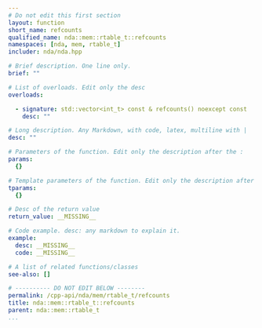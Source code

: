 ```yaml
---
# Do not edit this first section
layout: function
short_name: refcounts
qualified_name: nda::mem::rtable_t::refcounts
namespaces: [nda, mem, rtable_t]
includer: nda/nda.hpp

# Brief description. One line only.
brief: ""

# List of overloads. Edit only the desc
overloads:

  - signature: std::vector<int_t> const & refcounts() noexcept const
    desc: ""

# Long description. Any Markdown, with code, latex, multiline with |
desc: ""

# Parameters of the function. Edit only the description after the :
params:
  {}

# Template parameters of the function. Edit only the description after the :
tparams:
  {}

# Desc of the return value
return_value: __MISSING__

# Code example. desc: any markdown to explain it.
example:
  desc: __MISSING__
  code: __MISSING__

# A list of related functions/classes
see-also: []

# ---------- DO NOT EDIT BELOW --------
permalink: /cpp-api/nda/mem/rtable_t/refcounts
title: nda::mem::rtable_t::refcounts
parent: nda::mem::rtable_t
...
```


